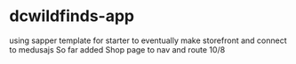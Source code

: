 # dcwildfinds-app
using sapper template for starter to eventually make storefront and connect to medusajs
So far added Shop page to nav and route 10/8
